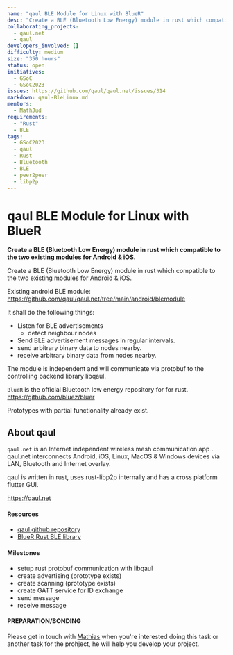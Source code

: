 ```yaml
---
name: "qaul BLE Module for Linux with BlueR"
desc: "Create a BLE (Bluetooth Low Energy) module in rust which compatible to the two existing modules for Android & iOS."
collaborating_projects:
  - qaul.net
  - qaul
developers_involved: []
difficulty: medium
size: "350 hours"
status: open
initiatives:
  - GSoC
  - GSoC2023
issues: https://github.com/qaul/qaul.net/issues/314
markdown: qaul-BleLinux.md
mentors:
  - MathJud
requirements:
  - "Rust"
  - BLE
tags:
  - GSoC2023
  - qaul
  - Rust
  - Bluetooth
  - BLE
  - peer2peer
  - libp2p
---
```


# qaul BLE Module for Linux with BlueR

**Create a BLE (Bluetooth Low Energy) module in rust which compatible to the two existing modules for Android & iOS.**

Create a BLE (Bluetooth Low Energy) module in rust which compatible to the two existing modules for Android & iOS.

Existing android BLE module:
https://github.com/qaul/qaul.net/tree/main/android/blemodule

It shall do the following things:

* Listen for BLE advertisements
  * detect neighbour nodes
* Send BLE advertisement messages in regular intervals.
* send arbitrary binary data to nodes nearby.
* receive arbitrary binary data from nodes nearby.

The module is independent and will communicate via protobuf to the controlling backend library libqaul. 

`BlueR` is the official Bluetooth low energy repository for for rust.
https://github.com/bluez/bluer

Prototypes with partial functionality already exist.


## About qaul

`qaul.net` is an Internet independent wireless mesh communication app . 
qaul.net interconnects Android, iOS, Linux, MacOS & Windows devices via LAN, Bluetooth and Internet overlay.

qaul is written in rust, uses rust-libp2p internally and has a cross platform flutter GUI.

https://qaul.net


#### Resources

* [qaul github repository](https://github.com/qaul/qaul.net)
* [BlueR Rust BLE library](https://github.com/bluez/bluer)


#### Milestones

* setup rust protobuf communication with libqaul
* create advertising (prototype exists)
* create scanning (prototype exists)
* create GATT service for ID exchange
* send message
* receive message


#### PREPARATION/BONDING

Please get in touch with [Mathias](mailto:jud@qaul.net) when you're interested doing this task or another task for the prohject, he will help you develop your project.

